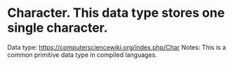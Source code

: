 # Character. This data type stores one single character.

Data type: https://computersciencewiki.org/index.php/Char
Notes: This is a common primitive data type in compiled languages.